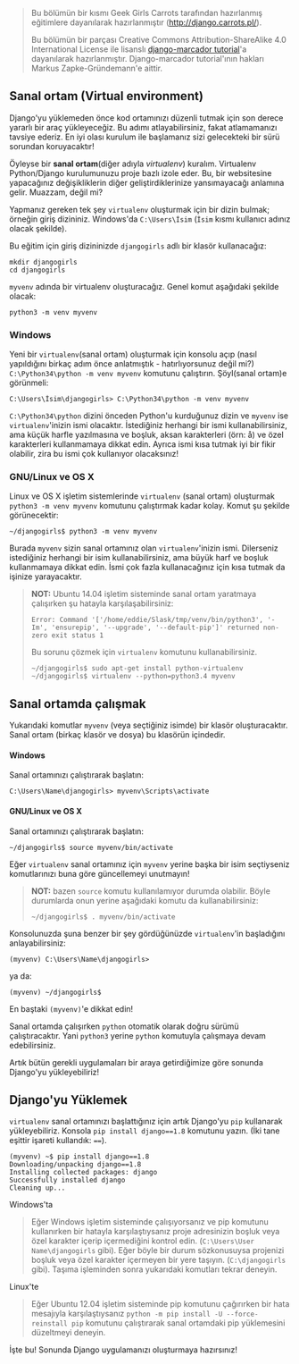 > Bu bölümün bir kısmı Geek Girls Carrots tarafından hazırlanmış eğitimlere dayanılarak hazırlanmıştır (http://django.carrots.pl/).
> 
> Bu bölümün bir parçası Creative Commons Attribution-ShareAlike 4.0 International License ile lisanslı [django-marcador tutorial](http://django-marcador.keimlink.de/)'a dayanılarak hazırlanmıştır. Django-marcador tutorial'ının hakları Markus Zapke-Gründemann'e aittir.

## Sanal ortam (Virtual environment)

Django'yu yüklemeden önce kod ortamınızı düzenli tutmak için son derece yararlı bir araç yükleyeceğiz. Bu adımı atlayabilirsiniz, fakat atlamamanızı tavsiye ederiz. En iyi olası kurulum ile başlamanız sizi gelecekteki bir sürü sorundan koruyacaktır!

Öyleyse bir **sanal ortam**(diğer adıyla *virtualenv*) kuralım. Virtualenv Python/Django kurulumunuzu proje bazlı izole eder. Bu, bir websitesine yapacağınız değişikliklerin diğer geliştirdiklerinize yansımayacağı anlamına gelir. Muazzam, değil mi?

Yapmanız gereken tek şey `virtualenv` oluşturmak için bir dizin bulmak; örneğin giriş dizininiz. Windows'da `C:\Users\İsim` (`İsim` kısmı kullanıcı adınız olacak şekilde).

Bu eğitim için giriş dizininizde `djangogirls` adlı bir klasör kullanacağız:

    mkdir djangogirls
    cd djangogirls
    

`myvenv` adında bir virtualenv oluşturacağız. Genel komut aşağıdaki şekilde olacak:

    python3 -m venv myvenv
    

### Windows

Yeni bir `virtualenv`(sanal ortam) oluşturmak için konsolu açıp (nasıl yapıldığını birkaç adım önce anlatmıştık - hatırlıyorsunuz değil mi?) `C:\Python34\python -m venv myvenv` komutunu çalıştırın. Şöyl(sanal ortam)e görünmeli:

    C:\Users\İsim\djangogirls> C:\Python34\python -m venv myvenv
    

`C:\Python34\python` dizini önceden Python'u kurduğunuz dizin ve `myvenv` ise `virtualenv`'inizin ismi olacaktır. İstediğiniz herhangi bir ismi kullanabilirsiniz, ama küçük harfle yazılmasına ve boşluk, aksan karakterleri (örn: å) ve özel karakterleri kullanmamaya dikkat edin. Ayrıca ismi kısa tutmak iyi bir fikir olabilir, zira bu ismi çok kullanıyor olacaksınız!

### GNU/Linux ve OS X

Linux ve OS X işletim sistemlerinde `virtualenv` (sanal ortam) oluşturmak `python3 -m venv myvenv` komutunu çalıştırmak kadar kolay. Komut şu şekilde görünecektir:

    ~/djangogirls$ python3 -m venv myvenv
    

Burada `myvenv` sizin sanal ortamınız olan `virtualenv`'inizin ismi. Dilerseniz istediğiniz herhangi bir isim kullanabilirsiniz, ama büyük harf ve boşluk kullanmamaya dikkat edin. İsmi çok fazla kullanacağınız için kısa tutmak da işinize yarayacaktır.

> **NOT:** Ubuntu 14.04 işletim sisteminde sanal ortam yaratmaya çalışırken şu hatayla karşılaşabilirsiniz:
> 
>     Error: Command '['/home/eddie/Slask/tmp/venv/bin/python3', '-Im', 'ensurepip', '--upgrade', '--default-pip']' returned non-zero exit status 1
>     
> 
> Bu sorunu çözmek için `virtualenv` komutunu kullanabilirsiniz.
> 
>     ~/djangogirls$ sudo apt-get install python-virtualenv
>     ~/djangogirls$ virtualenv --python=python3.4 myvenv
>     

## Sanal ortamda çalışmak

Yukarıdaki komutlar `myvenv` (veya seçtiğiniz isimde) bir klasör oluşturacaktır. Sanal ortam (birkaç klasör ve dosya) bu klasörün içindedir.

#### Windows

Sanal ortamınızı çalıştırarak başlatın:

    C:\Users\Name\djangogirls> myvenv\Scripts\activate
    

#### GNU/Linux ve OS X

Sanal ortamınızı çalıştırarak başlatın:

    ~/djangogirls$ source myvenv/bin/activate
    

Eğer `virtualenv` sanal ortamınız için `myvenv` yerine başka bir isim seçtiyseniz komutlarınızı buna göre güncellemeyi unutmayın!

> **NOT:** bazen `source` komutu kullanılamıyor durumda olabilir. Böyle durumlarda onun yerine aşağıdaki komutu da kullanabilirsiniz:
> 
>     ~/djangogirls$ . myvenv/bin/activate
>     

Konsolunuzda şuna benzer bir şey gördüğünüzde `virtualenv`'in başladığını anlayabilirsiniz:

    (myvenv) C:\Users\Name\djangogirls>
    

ya da:

    (myvenv) ~/djangogirls$
    

En baştaki `(myvenv)`'e dikkat edin!

Sanal ortamda çalışırken `python` otomatik olarak doğru sürümü çalıştıracaktır. Yani `python3` yerine `python` komutuyla çalışmaya devam edebilirsiniz.

Artık bütün gerekli uygulamaları bir araya getirdiğimize göre sonunda Django'yu yükleyebiliriz!

## Django'yu Yüklemek

`virtualenv` sanal ortamınızı başlattığınız için artık Django'yu `pip` kullanarak yükleyebiliriz. Konsola `pip install django==1.8` komutunu yazın. (İki tane eşittir işareti kullandık: `==`).

    (myvenv) ~$ pip install django==1.8
    Downloading/unpacking django==1.8
    Installing collected packages: django
    Successfully installed django
    Cleaning up...
    

Windows'ta

> Eğer Windows işletim sisteminde çalışıyorsanız ve pip komutunu kullanırken bir hatayla karşılaştıysanız proje adresinizin boşluk veya özel karakter içerip içermediğini kontrol edin. (`C:\Users\User Name\djangogirls` gibi). Eğer böyle bir durum sözkonusuysa projenizi boşluk veya özel karakter içermeyen bir yere taşıyın. (`C:\djangogirls` gibi). Taşıma işleminden sonra yukarıdaki komutları tekrar deneyin.

Linux'te

> Eğer Ubuntu 12.04 işletim sisteminde pip komutunu çağırırken bir hata mesajıyla karşılaştıysanız `python -m pip install -U --force-reinstall pip` komutunu çalıştırarak sanal ortamdaki pip yüklemesini düzeltmeyi deneyin.

İşte bu! Sonunda Django uygulamanızı oluşturmaya hazırsınız!
